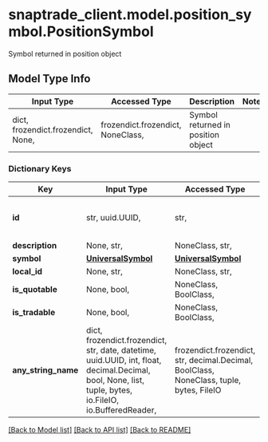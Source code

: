 # snaptrade_client.model.position_symbol.PositionSymbol

Symbol returned in position object

## Model Type Info
Input Type | Accessed Type | Description | Notes
------------ | ------------- | ------------- | -------------
dict, frozendict.frozendict, None,  | frozendict.frozendict, NoneClass,  | Symbol returned in position object | 

### Dictionary Keys
Key | Input Type | Accessed Type | Description | Notes
------------ | ------------- | ------------- | ------------- | -------------
**id** | str, uuid.UUID,  | str,  |  | [optional] value must be a uuid
**description** | None, str,  | NoneClass, str,  |  | [optional] 
**symbol** | [**UniversalSymbol**](UniversalSymbol.md) | [**UniversalSymbol**](UniversalSymbol.md) |  | [optional] 
**local_id** | None, str,  | NoneClass, str,  |  | [optional] 
**is_quotable** | None, bool,  | NoneClass, BoolClass,  |  | [optional] 
**is_tradable** | None, bool,  | NoneClass, BoolClass,  |  | [optional] 
**any_string_name** | dict, frozendict.frozendict, str, date, datetime, uuid.UUID, int, float, decimal.Decimal, bool, None, list, tuple, bytes, io.FileIO, io.BufferedReader,  | frozendict.frozendict, str, decimal.Decimal, BoolClass, NoneClass, tuple, bytes, FileIO | any string name can be used but the value must be the correct type | [optional]

[[Back to Model list]](../../README.md#documentation-for-models) [[Back to API list]](../../README.md#documentation-for-api-endpoints) [[Back to README]](../../README.md)

